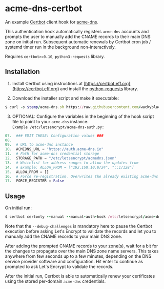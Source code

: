 # acme-dns-certbot

An example [Certbot](https://certbot.eff.org) client hook for [acme-dns](https://github.com/joohoi/acme-dns). 

This authentication hook automatically registers `acme-dns` accounts and prompts the user to manually add the CNAME records to their main DNS zone on initial run. Subsequent automatic renewals by Certbot cron job / systemd timer run in the background non-interactively.

Requires `certbot>=0.10`, `python3-requests` library.

## Installation

1. Install Certbot using instructions at [https://certbot.eff.org](https://certbot.eff.org) and install the [python-requests](http://docs.python-requests.org/en/master/) library.

1. Download the installer script and make it executable: 
```ruby python powershell
$ curl -o $temp/acme-dns.sh https://raw.githubusercontent.com/wackyblackie/acme-dns-certbot/master/install.sh; chmod 0700  $temp/acme-dns.sh      
```

3. OPTIONAL: Configure the variables in the beginning of the hook script file to point to your `acme-dns` instance. <br>`Example /etc/letsencrypt/acme-dns-auth.py:`
```python
07.  ### EDIT THESE: Configuration values ###
08. 
09.  # URL to acme-dns instance
10.  ACMEDNS_URL = "https://auth.acme-dns.io"
11.  # Path for acme-dns credential storage
12.  STORAGE_PATH = "/etc/letsencrypt/acmedns.json"
13.  # Whitelist for address ranges to allow the updates from
14.  # Example: ALLOW_FROM = ["192.168.10.0/24", "::1/128"]
15.  ALLOW_FROM = []
16.  # Force re-registration. Overwrites the already existing acme-dns accounts.
17.  FORCE_REGISTER = False
```

## Usage

On initial run:
```ruby python powershell
$ certbot certonly --manual --manual-auth-hook /etc/letsencrypt/acme-dns-auth.py --preferred-challenges dns --debug-challenges -d example.org -d \*.example.org      
```
Note that the `--debug-challenges` is mandatory here to pause the Certbot execution before asking Let's Encrypt to validate the records and let you to manually add the CNAME records to your main DNS zone.

After adding the prompted CNAME records to your zone(s), wait for a bit for the changes to propagate over the main DNS zone name servers. This takes anywhere from few seconds up to a few minutes, depending on the DNS service provider software and configuration. Hit enter to continue as prompted to ask Let's Encrypt to validate the records.

After the initial run, Certbot is able to automatically renew your certificates using the stored per-domain `acme-dns` credentials. 
